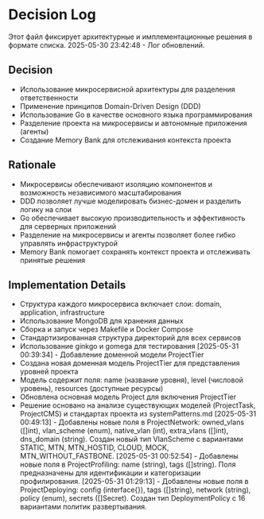 # Decision Log

Этот файл фиксирует архитектурные и имплементационные решения в формате списка.
2025-05-30 23:42:48 - Лог обновлений.

## Decision

* Использование микросервисной архитектуры для разделения ответственности
* Применение принципов Domain-Driven Design (DDD)
* Использование Go в качестве основного языка программирования
* Разделение проекта на микросервисы и автономные приложения (агенты)
* Создание Memory Bank для отслеживания контекста проекта

## Rationale 

* Микросервисы обеспечивают изоляцию компонентов и возможность независимого масштабирования
* DDD позволяет лучше моделировать бизнес-домен и разделить логику на слои
* Go обеспечивает высокую производительность и эффективность для серверных приложений
* Разделение на микросервисы и агенты позволяет более гибко управлять инфраструктурой
* Memory Bank помогает сохранять контекст проекта и отслеживать принятые решения

## Implementation Details

* Структура каждого микросервиса включает слои: domain, application, infrastructure
* Использование MongoDB для хранения данных
* Сборка и запуск через Makefile и Docker Compose
* Стандартизированная структура директорий для всех сервисов
* Использование ginkgo и gomega для тестирования
[2025-05-31 00:39:34] - Добавление доменной модели ProjectTier
* Создана новая доменная модель ProjectTier для представления уровней проекта
* Модель содержит поля: name (название уровня), level (числовой уровень), resources (доступные ресурсы)
* Обновлена основная модель Project для включения ProjectTier
* Решение основано на анализе существующих моделей (ProjectTask, ProjectCMS) и стандартах проекта из systemPatterns.md
[2025-05-31 00:49:13] - Добавлены новые поля в ProjectNetwork: owned_vlans ([]int), vlan_scheme (enum), native_vlan (int), extra_vlans ([]int), dns_domain (string). Создан новый тип VlanScheme с вариантами STATIC, MTN, MTN_HOSTID, CLOUD, MOCK, MTN_WITHOUT_FASTBONE.
[2025-05-31 00:52:54] - Добавлены новые поля в ProjectProfiling: name (string), tags ([]string). Поля предназначены для идентификации и категоризации профилирования.
[2025-05-31 01:29:13] - Добавлены новые поля в ProjectDeploying: config (interface{}), tags ([]string), network (string), policy (enum), secrets ([]Secret). Создан тип DeploymentPolicy с 16 вариантами политик развертывания.
